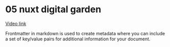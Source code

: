 # 05 nuxt digital garden

[Video link](https://www.egghead.io/lessons/egghead-05-nuxt-digital-garden-d183e00e?pl=build-a-digital-garden-with-nuxt-and-nuxt-content-module-9b67f0de)

<TimeStamp start="00:15" end="00:25">

Frontmatter in markdown is used to create metadata where you can include a set of key/value pairs for additional information for your document. 

</TimeStamp>
